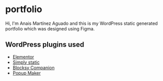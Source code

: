 # portfolio

Hi, I'm Anais Martínez Aguado and this is my WordPress static generated portfolio which was designed using Figma.

## WordPress plugins used

- [Elementor](https://elementor.com)
- [Simply static](https://es.wordpress.org/plugins/simply-static/)
- [Blocksy Companion](https://creativethemes.com/blocksy/)
- [Popup Maker](https://wppopupmaker.com/)